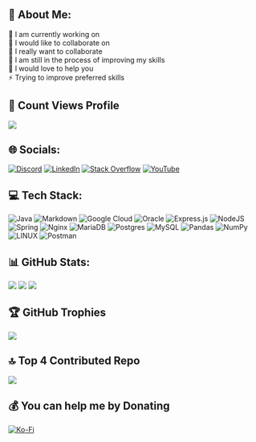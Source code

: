 ## 💫 About Me:
🔭 I am currently working on<br>👯 I would like to collaborate on<br>🤝 I really want to collaborate<br>🌱 I am still in the process of improving my skills<br>💬 I would love to help you<br>⚡ Trying to improve preferred skills

## 🎉 Count Views Profile
[![](https://visitcount.itsvg.in/api?id=fsdio&icon=2&color=6)](https://visitcount.itsvg.in)

## 🌐 Socials:
[![Discord](https://img.shields.io/badge/Discord-%237289DA.svg?logo=discord&logoColor=white)](https://discord.gg/zQZVKBFJ) [![LinkedIn](https://img.shields.io/badge/LinkedIn-%230077B5.svg?logo=linkedin&logoColor=white)](https://linkedin.com/in/rahsun) [![Stack Overflow](https://img.shields.io/badge/-Stackoverflow-FE7A16?logo=stack-overflow&logoColor=white)](https://stackoverflow.com/users/22234412) [![YouTube](https://img.shields.io/badge/YouTube-%23FF0000.svg?logo=YouTube&logoColor=white)](https://youtube.com/@UCTfvGw20D0Dj2pA0V5wt-8g) 

## 💻 Tech Stack:
![Java](https://img.shields.io/badge/java-%23ED8B00.svg?style=flat&logo=java&logoColor=white) ![Markdown](https://img.shields.io/badge/markdown-%23000000.svg?style=flat&logo=markdown&logoColor=white) ![Google Cloud](https://img.shields.io/badge/Google%20Cloud-%234285F4.svg?style=flat&logo=google-cloud&logoColor=white) ![Oracle](https://img.shields.io/badge/Oracle-F80000?style=flat&logo=oracle&logoColor=white) ![Express.js](https://img.shields.io/badge/express.js-%23404d59.svg?style=flat&logo=express&logoColor=%2361DAFB) ![NodeJS](https://img.shields.io/badge/node.js-6DA55F?style=flat&logo=node.js&logoColor=white) ![Spring](https://img.shields.io/badge/spring-%236DB33F.svg?style=flat&logo=spring&logoColor=white) ![Nginx](https://img.shields.io/badge/nginx-%23009639.svg?style=flat&logo=nginx&logoColor=white) ![MariaDB](https://img.shields.io/badge/MariaDB-003545?style=flat&logo=mariadb&logoColor=white) ![Postgres](https://img.shields.io/badge/postgres-%23316192.svg?style=flat&logo=postgresql&logoColor=white) ![MySQL](https://img.shields.io/badge/mysql-%2300f.svg?style=flat&logo=mysql&logoColor=white) ![Pandas](https://img.shields.io/badge/pandas-%23150458.svg?style=flat&logo=pandas&logoColor=white) ![NumPy](https://img.shields.io/badge/numpy-%23013243.svg?style=flat&logo=numpy&logoColor=white) ![LINUX](https://img.shields.io/badge/Linux-FCC624?style=flat&logo=linux&logoColor=black) ![Postman](https://img.shields.io/badge/Postman-FF6C37?style=flat&logo=postman&logoColor=white)
## 📊 GitHub Stats:
![](https://github-readme-stats.vercel.app/api?username=fsdio&theme=blueberry&hide_border=false&include_all_commits=true&count_private=true)
![](https://github-readme-streak-stats.herokuapp.com/?user=fsdio&theme=blueberry&hide_border=false)
![](https://github-readme-stats.vercel.app/api/top-langs/?username=fsdio&theme=blueberry&hide_border=false&include_all_commits=true&count_private=true&layout=compact)

## 🏆 GitHub Trophies
![](https://github-profile-trophy.vercel.app/?username=fsdio&theme=tokyonight&no-frame=false&no-bg=false&margin-w=20&margin-h=20)

## 🔝 Top 4 Contributed Repo
![](https://github-contributor-stats.vercel.app/api?username=fsdio&limit=4&theme=dark&combine_all_yearly_contributions=true)

## 💰 You can help me by Donating
  [![Ko-Fi](https://img.shields.io/badge/Ko--fi-F16061?style=for-the-badge&logo=ko-fi&logoColor=white)](https://ko-fi.com/rahsun) 

  
<!-- Proudly created with GPRM ( https://gprm.itsvg.in ) -->

